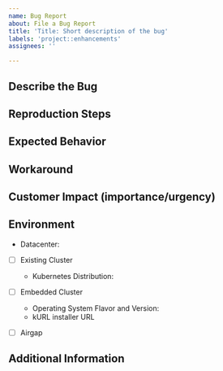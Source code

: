 ```yaml
---
name: Bug Report
about: File a Bug Report
title: 'Title: Short description of the bug'
labels: 'project::enhancements'
assignees: ''

---
```


## Describe the Bug
<!-- Describe the issue, what is happening -->

## Reproduction Steps
<!--Provide steps to reproduce the issue-->

## Expected Behavior
<!-- What should or should not be happening -->

## Workaround
<!-- Description of alternative solutions -->

## Customer Impact (importance/urgency)
<!-- Not just “high”, but some commentary on how customers are affected; are they affected on every install, or just occasionally; when they are affected, is it just a little annoying, or does it jeopardize revenue? Are there workarounds? If so, what are they? How many customers are affected? What is the business problem this feature request would solve? -->

## Environment
<!--
KOTS version if existing cluster, kURL spec URL if embedded cluster

Alternatively, link to an existing new-production-install card if one exists.
-->
- Datacenter: <!-- AWS, GCP, VSphere, Bare Metal, etc. -->

- [ ] Existing Cluster
  - Kubernetes Distribution: <!-- EKS, GKE, AKS, Openshift, PKS, Tanzu, etc -->

- [ ] Embedded Cluster
  - Operating System Flavor and Version: <!-- Ubuntu, CentOS, RHEL -->
  - kURL installer URL <!-- https://kurl.sh/my-app -->

- [ ] Airgap

## Additional Information
